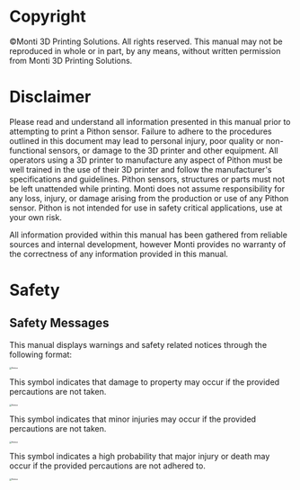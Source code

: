 # Copyright #

&copy;Monti 3D Printing Solutions. All rights reserved. This manual may not be reproduced in whole or in part, by any means, without written permission from Monti 3D Printing Solutions.


# Disclaimer #

Please read and understand all information presented in this manual prior to attempting to print a Pithon sensor. Failure to adhere to the procedures outlined in this document may lead to personal injury, poor quality or non-functional sensors, or damage to the 3D printer and other equipment. All operators using a 3D printer to manufacture any aspect of Pithon must be well trained in the use of their 3D printer and follow the manufacturer's specifications and guidelines. Pithon sensors, structures or parts must not be left unattended while printing. Monti does not assume responsibility for any loss, injury, or damage arising from the production or use of any Pithon sensor. Pithon is not intended for use in safety critical applications, use at your own risk.

All information provided within this manual has been gathered from reliable sources and internal development, however Monti provides no warranty of the correctness of any information provided in this manual.

# Safety #

## Safety Messages ##

This manual displays warnings and safety related notices through the following format:

<img src="https://raw.githubusercontent.com/keeganmjgreen/3D-Printed-Sensors-Manual-Demo/main/img/ANSI_Notice_Header_-_1998.svg" alt="Notice" style="zoom:25%;" />

This symbol indicates that damage to property may occur if the provided percautions are not taken.

<img src="https://raw.githubusercontent.com/keeganmjgreen/3D-Printed-Sensors-Manual-Demo/main/img/ANSI_Caution_Header_-_1998.svg" alt="Notice" style="zoom:25%;" />

This symbol indicates that minor injuries may occur if the provided percautions are not taken.

<img src="https://raw.githubusercontent.com/keeganmjgreen/3D-Printed-Sensors-Manual-Demo/main/img/ANSI_Danger_Header_-_1998.svg" alt="Notice" style="zoom:25%;" />

This symbol indicates a high probability that major injury or death may occur if the provided percautions are not adhered to.

<img src="https://raw.githubusercontent.com/keeganmjgreen/3D-Printed-Sensors-Manual-Demo/main/img/Warning-Sign.jpg" alt="Notice" style="zoom:25%;" />
